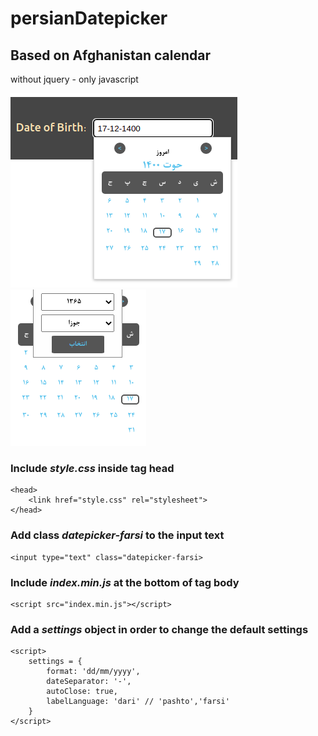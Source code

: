 # persianDatepicker

## Based on Afghanistan calendar
<p>without jquery - only javascript</p>

![datepicker](/img/datepicker.png) ![datepicker](/img/datepicker-2.png)

### Include ***style.css*** inside tag head

    <head>
        <link href="style.css" rel="stylesheet">
    </head>

### Add class ***datepicker-farsi*** to the input text

    <input type="text" class="datepicker-farsi>

### Include ***index.min.js*** at the bottom of tag body

    <script src="index.min.js"></script>

### Add a ***settings*** object in order to change the default settings
        
    <script>
        settings = {
            format: 'dd/mm/yyyy',
            dateSeparator: '-',
            autoClose: true,
            labelLanguage: 'dari' // 'pashto','farsi'
        }
    </script>
